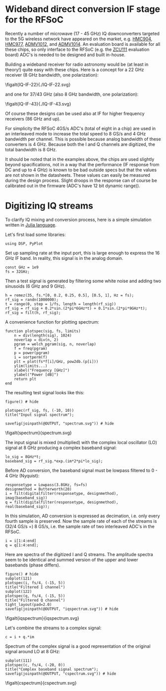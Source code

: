 <!--This file was generated, do not modify it.-->
# Wideband direct conversion IF stage for the RFSoC
Recently a number of microwave (17 - 45 GHz) IQ downconverters targeted to the 5G wireless network have appeared on the market, e.g. [HMC904](https://www.analog.com/en/products/hmc904.html), [HMC977](https://www.analog.com/en/products/hmc977.html), [ADMV1012](https://www.analog.com/en/products/admv1012.html), and [ADMV1014](https://www.analog.com/en/products/admv1014.html). An evaluation board is available for all these chips, so only interface to the RFSoC (e.g. the [ZCU111](https://www.xilinx.com/products/boards-and-kits/zcu111.html) evaluation board) ADC's is needed to be designed and built in-house.

Building a wideband receiver for radio astronomy would be (at least in theory!) quite easy with these chips. Here is a concept for a 22 GHz receiver (8 GHz bandwidth, one polarization):

\figalt{IQ-IF-22}{./IQ-IF-22.svg}

and one for 37/43 GHz (also 8 GHz bandwidth, one polarization):

\figalt{IQ-IF-43}{./IQ-IF-43.svg}

Of course these designs can be used also at IF for higher frequency receivers (86 GHz and up).

For simplicity the RFSoC 4GS/s ADC's (total of eight in a chip) are used in an interleaved mode to increase the total speed to 8 GS/s and 4 GHz bandwidth per channel. This is possible because analog bandwidth of these converters is 4 GHz. Because both the I and Q channels are digitized, the total bandwidth is 8 GHz.

It should be noted that in the examples above, the chips are used slightly beyond spacifications, not in a way that the performance (IF response from DC and up to 4 GHz) is known to be bad outside specs but that the values are not shown in the datasheets. These values can easily be measured during the design process. Slight droops in the response can of course be calibrated out in the firmware (ADC's have 12 bit dynamic range)).

# Digitizing IQ streams

To clarify IQ mixing and conversion process, here is a simple simulation written in [Julia language](https://julialang.org).

Let's first load some libraries:

```julia:ex1
using DSP, PyPlot
```

Set up sampling rate at the input port, this is large enough to express the 16 GHz IF band. In reality, this signal is in the analog domain.

```julia:ex2
const GHz = 1e9
fs = 32GHz;
```

Then a test signal is generated by filtering some white noise and adding two sinusoids (6 GHz and 9 GHz).

```julia:ex3
h = remez(35, fs.*[0, 0.2, 0.25, 0.5], [0.5, 1], Hz = fs);
rf_sig = randn(1000000);
t = range(0, step = 1/fs, length = length(rf_sig))
rf_sig = rf_sig + 0.2*sin.(2*pi*6GHz*t) + 0.1*sin.(2*pi*9GHz*t);
rf_sig = filt(h, rf_sig);
```

A convenience function for plotting spectrum:

```julia:ex4
function plotspec(sig, fs, limits)
    n = div(length(sig), 1024)
    noverlap = div(n, 2)
    pgram = welch_pgram(sig, n, noverlap)
    f = freq(pgram)
    p = power(pgram)
    i = sortperm(f)
    plt = plot(fs*f[i]/GHz, pow2db.(p[i]))
    ylim(limits...)
    xlabel("Frequency [GHz]")
    ylabel("Power [dB]")
    return plt
end
```

The resulting test signal looks like this:

```julia:ex5
figure() # hide

plotspec(rf_sig, fs, (-10, 10))
title("Input signal spectrum");

savefig(joinpath(@OUTPUT, "spectrum.svg")) # hide
```

\figalt{spectrum}{spectrum.svg}

The input signal is mixed (multiplied) with the complex local oscillator (LO) signal at 8 GHz producing a complex baseband signal:

```julia:ex6
lo_sig = 8GHz*t;
baseband_sig = rf_sig.*exp.(im*2*pi*lo_sig);
```

Before AD conversion, the baseband signal must be lowpass filtered to 0 - 4 GHz (Nyquist):

```julia:ex7
responsetype = Lowpass(3.8GHz, fs=fs)
designmethod = Butterworth(20)
i = filt(digitalfilter(responsetype, designmethod), imag(baseband_sig))
q = filt(digitalfilter(responsetype, designmethod), real(baseband_sig));
```

In this simulation, AD conversion is expressed as decimation, i.e. only every fourth sample is preserved. Now the sample rate of each of the streams is (32/4 GS/s =) 8 GS/s, i.e. the sample rate of two interleaved ADC's in the RFSoC.

```julia:ex8
i = i[1:4:end]
q = q[1:4:end];
```

Here are spectra of the digitized I and Q streams. The amplitude spectra seem to be identical and summed version of the upper and lower basebands (phase differs).

```julia:ex9
figure() # hide
subplot(121)
plotspec(i, fs/4, (-15, 5))
title("Filtered I channel")
subplot(122)
plotspec(q, fs/4, (-15, 5))
title("Filtered Q channel")
tight_layout(pad=2.0)
savefig(joinpath(@OUTPUT, "iqspectrum.svg")) # hide
```

\figalt{iqspectrum}{iqspectrum.svg}

Let's combine the streams to a complex signal:

```julia:ex10
c = i + q.*im
```

Spectrum of the complex signal is a good representation of the original signal around LO at 8 GHz:

```julia:ex11
subplot(111)
plotspec(c, fs/4, (-20, 0))
title("Complex baseband signal spectrum");
savefig(joinpath(@OUTPUT, "cspectrum.svg")) # hide
```

\figalt{cspectrum}{cspectrum.svg}

